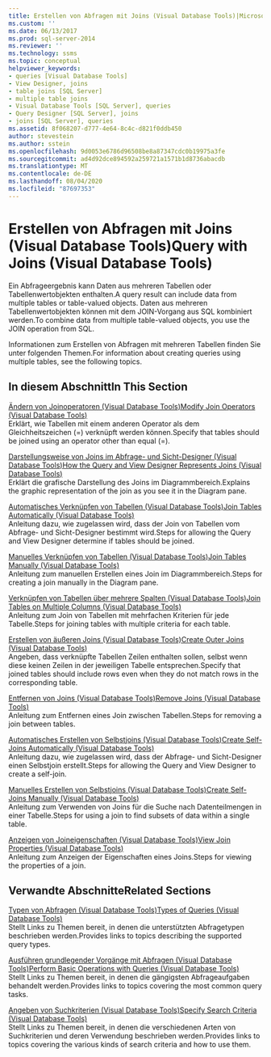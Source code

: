 ```yaml
---
title: Erstellen von Abfragen mit Joins (Visual Database Tools)|Microsoft-Dokumente
ms.custom: ''
ms.date: 06/13/2017
ms.prod: sql-server-2014
ms.reviewer: ''
ms.technology: ssms
ms.topic: conceptual
helpviewer_keywords:
- queries [Visual Database Tools]
- View Designer, joins
- table joins [SQL Server]
- multiple table joins
- Visual Database Tools [SQL Server], queries
- Query Designer [SQL Server], joins
- joins [SQL Server], queries
ms.assetid: 8f068207-d777-4e64-8c4c-d821f0ddb450
author: stevestein
ms.author: sstein
ms.openlocfilehash: 9d0053e6786d96508be8a87347cdc0b19975a3fe
ms.sourcegitcommit: ad4d92dce894592a259721a1571b1d8736abacdb
ms.translationtype: MT
ms.contentlocale: de-DE
ms.lasthandoff: 08/04/2020
ms.locfileid: "87697353"
---
```

# <a name="query-with-joins-visual-database-tools"></a><span data-ttu-id="af507-102">Erstellen von Abfragen mit Joins (Visual Database Tools)</span><span class="sxs-lookup"><span data-stu-id="af507-102">Query with Joins (Visual Database Tools)</span></span>
  <span data-ttu-id="af507-103">Ein Abfrageergebnis kann Daten aus mehreren Tabellen oder Tabellenwertobjekten enthalten.</span><span class="sxs-lookup"><span data-stu-id="af507-103">A query result can include data from multiple tables or table-valued objects.</span></span> <span data-ttu-id="af507-104">Daten aus mehreren Tabellenwertobjekten können mit dem JOIN-Vorgang aus SQL kombiniert werden.</span><span class="sxs-lookup"><span data-stu-id="af507-104">To combine data from multiple table-valued objects, you use the JOIN operation from SQL.</span></span>  
  
 <span data-ttu-id="af507-105">Informationen zum Erstellen von Abfragen mit mehreren Tabellen finden Sie unter folgenden Themen.</span><span class="sxs-lookup"><span data-stu-id="af507-105">For information about creating queries using multiple tables, see the following topics.</span></span>  
  
## <a name="in-this-section"></a><span data-ttu-id="af507-106">In diesem Abschnitt</span><span class="sxs-lookup"><span data-stu-id="af507-106">In This Section</span></span>  
 [<span data-ttu-id="af507-107">Ändern von Joinoperatoren &#40;Visual Database Tools&#41;</span><span class="sxs-lookup"><span data-stu-id="af507-107">Modify Join Operators &#40;Visual Database Tools&#41;</span></span>](visual-database-tools.md)  
 <span data-ttu-id="af507-108">Erklärt, wie Tabellen mit einem anderen Operator als dem Gleichheitszeichen (=) verknüpft werden können.</span><span class="sxs-lookup"><span data-stu-id="af507-108">Specify that tables should be joined using an operator other than equal (=).</span></span>  
  
 [<span data-ttu-id="af507-109">Darstellungsweise von Joins im Abfrage- und Sicht-Designer &#40;Visual Database Tools&#41;</span><span class="sxs-lookup"><span data-stu-id="af507-109">How the Query and View Designer Represents Joins &#40;Visual Database Tools&#41;</span></span>](how-the-query-and-view-designer-represents-joins-visual-database-tools.md)  
 <span data-ttu-id="af507-110">Erklärt die grafische Darstellung des Joins im Diagrammbereich.</span><span class="sxs-lookup"><span data-stu-id="af507-110">Explains the graphic representation of the join as you see it in the Diagram pane.</span></span>  
  
 [<span data-ttu-id="af507-111">Automatisches Verknüpfen von Tabellen &#40;Visual Database Tools&#41;</span><span class="sxs-lookup"><span data-stu-id="af507-111">Join Tables Automatically &#40;Visual Database Tools&#41;</span></span>](join-tables-automatically-visual-database-tools.md)  
 <span data-ttu-id="af507-112">Anleitung dazu, wie zugelassen wird, dass der Join von Tabellen vom Abfrage- und Sicht-Designer bestimmt wird.</span><span class="sxs-lookup"><span data-stu-id="af507-112">Steps for allowing the Query and View Designer determine if tables should be joined.</span></span>  
  
 [<span data-ttu-id="af507-113">Manuelles Verknüpfen von Tabellen &#40;Visual Database Tools&#41;</span><span class="sxs-lookup"><span data-stu-id="af507-113">Join Tables Manually &#40;Visual Database Tools&#41;</span></span>](join-tables-manually-visual-database-tools.md)  
 <span data-ttu-id="af507-114">Anleitung zum manuellen Erstellen eines Join im Diagrammbereich.</span><span class="sxs-lookup"><span data-stu-id="af507-114">Steps for creating a join manually in the Diagram pane.</span></span>  
  
 [<span data-ttu-id="af507-115">Verknüpfen von Tabellen über mehrere Spalten &#40;Visual Database Tools&#41;</span><span class="sxs-lookup"><span data-stu-id="af507-115">Join Tables on Multiple Columns &#40;Visual Database Tools&#41;</span></span>](join-tables-on-multiple-columns-visual-database-tools.md)  
 <span data-ttu-id="af507-116">Anleitung zum Join von Tabellen mit mehrfachen Kriterien für jede Tabelle.</span><span class="sxs-lookup"><span data-stu-id="af507-116">Steps for joining tables with multiple criteria for each table.</span></span>  
  
 [<span data-ttu-id="af507-117">Erstellen von äußeren Joins &#40;Visual Database Tools&#41;</span><span class="sxs-lookup"><span data-stu-id="af507-117">Create Outer Joins &#40;Visual Database Tools&#41;</span></span>](create-outer-joins-visual-database-tools.md)  
 <span data-ttu-id="af507-118">Angeben, dass verknüpfte Tabellen Zeilen enthalten sollen, selbst wenn diese keinen Zeilen in der jeweiligen Tabelle entsprechen.</span><span class="sxs-lookup"><span data-stu-id="af507-118">Specify that joined tables should include rows even when they do not match rows in the corresponding table.</span></span>  
  
 [<span data-ttu-id="af507-119">Entfernen von Joins &#40;Visual Database Tools&#41;</span><span class="sxs-lookup"><span data-stu-id="af507-119">Remove Joins &#40;Visual Database Tools&#41;</span></span>](remove-joins-visual-database-tools.md)  
 <span data-ttu-id="af507-120">Anleitung zum Entfernen eines Join zwischen Tabellen.</span><span class="sxs-lookup"><span data-stu-id="af507-120">Steps for removing a join between tables.</span></span>  
  
 [<span data-ttu-id="af507-121">Automatisches Erstellen von Selbstjoins &#40;Visual Database Tools&#41;</span><span class="sxs-lookup"><span data-stu-id="af507-121">Create Self-Joins Automatically &#40;Visual Database Tools&#41;</span></span>](create-self-joins-automatically-visual-database-tools.md)  
 <span data-ttu-id="af507-122">Anleitung dazu, wie zugelassen wird, dass der Abfrage- und Sicht-Designer einen Selbstjoin erstellt.</span><span class="sxs-lookup"><span data-stu-id="af507-122">Steps for allowing the Query and View Designer to create a self-join.</span></span>  
  
 [<span data-ttu-id="af507-123">Manuelles Erstellen von Selbstjoins &#40;Visual Database Tools&#41;</span><span class="sxs-lookup"><span data-stu-id="af507-123">Create Self-Joins Manually &#40;Visual Database Tools&#41;</span></span>](create-self-joins-manually-visual-database-tools.md)  
 <span data-ttu-id="af507-124">Anleitung zum Verwenden von Joins für die Suche nach Datenteilmengen in einer Tabelle.</span><span class="sxs-lookup"><span data-stu-id="af507-124">Steps for using a join to find subsets of data within a single table.</span></span>  
  
 [<span data-ttu-id="af507-125">Anzeigen von Joineigenschaften &#40;Visual Database Tools&#41;</span><span class="sxs-lookup"><span data-stu-id="af507-125">View Join Properties &#40;Visual Database Tools&#41;</span></span>](view-join-properties-visual-database-tools.md)  
 <span data-ttu-id="af507-126">Anleitung zum Anzeigen der Eigenschaften eines Joins.</span><span class="sxs-lookup"><span data-stu-id="af507-126">Steps for viewing the properties of a join.</span></span>  
  
## <a name="related-sections"></a><span data-ttu-id="af507-127">Verwandte Abschnitte</span><span class="sxs-lookup"><span data-stu-id="af507-127">Related Sections</span></span>  
 [<span data-ttu-id="af507-128">Typen von Abfragen &#40;Visual Database Tools&#41;</span><span class="sxs-lookup"><span data-stu-id="af507-128">Types of Queries &#40;Visual Database Tools&#41;</span></span>](types-of-queries-visual-database-tools.md)  
 <span data-ttu-id="af507-129">Stellt Links zu Themen bereit, in denen die unterstützten Abfragetypen beschrieben werden.</span><span class="sxs-lookup"><span data-stu-id="af507-129">Provides links to topics describing the supported query types.</span></span>  
  
 [<span data-ttu-id="af507-130">Ausführen grundlegender Vorgänge mit Abfragen &#40;Visual Database Tools&#41;</span><span class="sxs-lookup"><span data-stu-id="af507-130">Perform Basic Operations with Queries &#40;Visual Database Tools&#41;</span></span>](perform-basic-operations-with-queries-visual-database-tools.md)  
 <span data-ttu-id="af507-131">Stellt Links zu Themen bereit, in denen die gängigsten Abfrageaufgaben behandelt werden.</span><span class="sxs-lookup"><span data-stu-id="af507-131">Provides links to topics covering the most common query tasks.</span></span>  
  
 [<span data-ttu-id="af507-132">Angeben von Suchkriterien &#40;Visual Database Tools&#41;</span><span class="sxs-lookup"><span data-stu-id="af507-132">Specify Search Criteria &#40;Visual Database Tools&#41;</span></span>](specify-search-criteria-visual-database-tools.md)  
 <span data-ttu-id="af507-133">Stellt Links zu Themen bereit, in denen die verschiedenen Arten von Suchkriterien und deren Verwendung beschrieben werden.</span><span class="sxs-lookup"><span data-stu-id="af507-133">Provides links to topics covering the various kinds of search criteria and how to use them.</span></span>  
  
  

